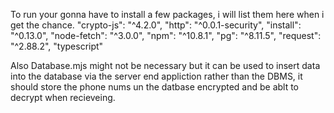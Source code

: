 To run your gonna have to install a few packages, i will list them here when i get the chance. "crypto-js": "^4.2.0",
        "http": "^0.0.1-security",
        "install": "^0.13.0",
        "node-fetch": "^3.0.0",
        "npm": "^10.8.1",
        "pg": "^8.11.5",
        "request": "^2.88.2",
        "typescript"


Also Database.mjs might not be necessary but it can be used to insert data into the database via the server end appliction rather than the DBMS, it should store the phone nums un the datbase encrypted and be ablt to decrypt when recieveing.
